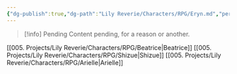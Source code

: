 ```yaml
---
{"dg-publish":true,"dg-path":"Lily Reverie/Characters/RPG/Eryn.md","permalink":"/lily-reverie/characters/rpg/eryn/","created":"2023-06-29T02:57:08.949-03:00","updated":"2024-01-21T01:41:25.340-03:00"}
---
```



>[!info] Pending
>Content pending, for a reason or another.


[[005. Projects/Lily Reverie/Characters/RPG/Beatrice\|Beatrice]]
[[005. Projects/Lily Reverie/Characters/RPG/Shizue\|Shizue]]
[[005. Projects/Lily Reverie/Characters/RPG/Arielle\|Arielle]]